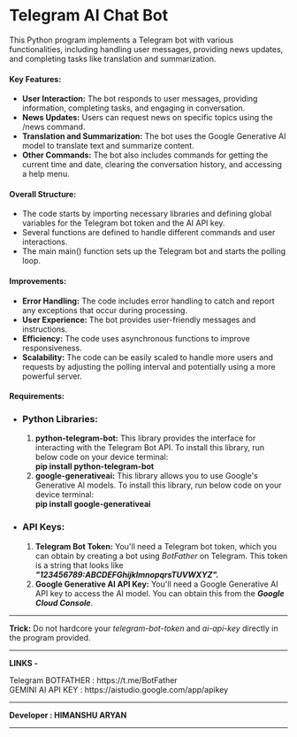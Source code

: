 <h1>Telegram AI Chat Bot</h1>
<p>
  This Python program implements a Telegram bot with various functionalities, including handling user messages, providing news updates, and completing tasks like translation and summarization.
<h4><b>Key Features:</b></h4>
  <ul>
    <li><b>User Interaction:</b> The bot responds to user messages, providing information, completing tasks, and engaging in conversation.</li>
    <li><b>News Updates:</b> Users can request news on specific topics using the /news command.</li>
    <li><b>Translation and Summarization:</b> The bot uses the Google Generative AI model to translate text and summarize content.</li>
    <li><b>Other Commands:</b> The bot also includes commands for getting the current time and date, clearing the conversation history, and accessing a help menu.</li>
  </ul>
<h4><b>Overall Structure:</b></h4>
  <ul>
    <li>The code starts by importing necessary libraries and defining global variables for the Telegram bot token and the AI API key.</li>
    <li>Several functions are defined to handle different commands and user interactions.</li>
    <li>The main main() function sets up the Telegram bot and starts the polling loop.</li>
  </ul>
<h4><b>Improvements:</b></h4>
  <ul>
    <li><b>Error Handling:</b> The code includes error handling to catch and report any exceptions that occur during processing.</li>
    <li><b>User Experience:</b> The bot provides user-friendly messages and instructions.</li>
    <li><b>Efficiency:</b> The code uses asynchronous functions to improve responsiveness.</li>
    <li><b>Scalability:</b> The code can be easily scaled to handle more users and requests by adjusting the polling interval and potentially using a more powerful server.</li>
  </ul>
<h4><b>Requirements:</b></h4>
  <ul>
    <li>
      <h3><b>Python Libraries:</b></h3>
      <ol>
        <li><b>python-telegram-bot:</b> This library provides the interface for interacting with the Telegram Bot API. To install this library, run below code on your device terminal:<br>
   <b>pip install python-telegram-bot</b></li>
        <li><b>google-generativeai:</b> This library allows you to use Google's Generative AI models. To install this library, run below code on your device terminal:<br>
   <b>pip install google-generativeai</b></li>
      </ol>
    </li>
    <li>
      <h3><b>API Keys:</b></h3>
      <ol>
        <li><b>Telegram Bot Token:</b> You'll need a Telegram bot token, which you can obtain by creating a bot using <i>BotFather</i> on Telegram. This token is a string that looks like <b><i>"123456789:ABCDEFGhijklmnopqrsTUVWXYZ".</i></b></li>
        <li><b>Google Generative AI API Key:</b> You'll need a Google Generative AI API key to access the AI model. You can obtain this from the <b><i>Google Cloud Console</i></b>.</li>
      </ol>
    </li>
  </ul>
</p>
<hr>
<div><b>Trick:</b> Do not hardcore your <i>telegram-bot-token</i> and <i>ai-api-key</i> directly in the program provided.</div>
<hr>
<div>
  <b>LINKS - </b><br>
  <p>Telegram BOTFATHER : https://t.me/BotFather<br>GEMINI AI API KEY : https://aistudio.google.com/app/apikey</p>
</div>
<hr>
<b>Developer : HIMANSHU ARYAN</b>
<hr>
